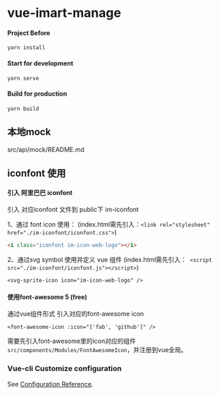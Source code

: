 # vue-imart-manage

#### Project Before
```
yarn install
```

#### Start for development
```
yarn serve
```

#### Build for production
```
yarn build
```

## 本地mock

src/api/mock/README.md

## iconfont  使用
#### 引入 阿里巴巴 iconfont

引入 对应iconfont 文件到 public下 im-iconfont

1、通过 font icon 使用： (index.html需先引入：```<link rel="stylesheet" href="./im-iconfont/iconfont.css">```)
```html
<i class="iconfont im-icon-web-logo"></i>
```

2、通过svg symbol 使用并定义 vue 组件 (index.html需先引入：``` <script src="./im-iconfont/iconfont.js"></script>```)
```vue
<svg-sprite-icon icon="im-icon-web-logo" />
```
  
#### 使用font-awesome 5 (free)

通过vue组件形式 引入对应的font-awesome icon

```vue
<font-awesome-icon :icon="['fab', 'github']" />
```
需要先引入font-awesome里的icon对应的组件 ```src/components/Modules/FontAwesomeIcon```，并注册到vue全局。


### Vue-cli Customize configuration
See [Configuration Reference](https://cli.vuejs.org/config/).

